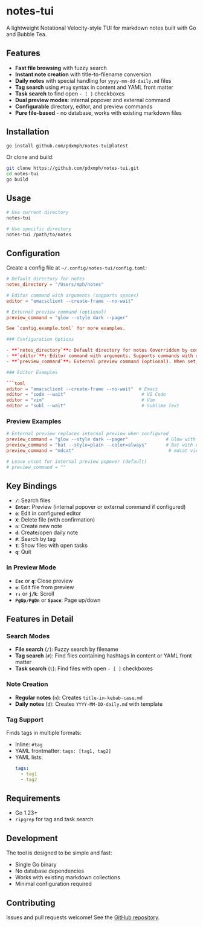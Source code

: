 # notes-tui

A lightweight Notational Velocity-style TUI for markdown notes built with Go and Bubble Tea.

## Features

- **Fast file browsing** with fuzzy search
- **Instant note creation** with title-to-filename conversion
- **Daily notes** with special handling for `yyyy-mm-dd-daily.md` files
- **Tag search** using `#tag` syntax in content and YAML front matter
- **Task search** to find open `- [ ]` checkboxes
- **Dual preview modes**: internal popover and external command
- **Configurable** directory, editor, and preview commands
- **Pure file-based** - no database, works with existing markdown files

## Installation

```bash
go install github.com/pdxmph/notes-tui@latest
```

Or clone and build:

```bash
git clone https://github.com/pdxmph/notes-tui.git
cd notes-tui
go build
```

## Usage

```bash
# Use current directory
notes-tui

# Use specific directory
notes-tui /path/to/notes
```

## Configuration

Create a config file at `~/.config/notes-tui/config.toml`:

````toml
# Default directory for notes
notes_directory = "/Users/mph/notes"

# Editor command with arguments (supports spaces)
editor = "emacsclient --create-frame --no-wait"

# External preview command (optional)
preview_command = "glow --style dark --pager"

See `config.example.toml` for more examples.

### Configuration Options

- **`notes_directory`**: Default directory for notes (overridden by command line argument)
- **`editor`**: Editor command with arguments. Supports commands with spaces. Falls back to `$EDITOR` if not set.
- **`preview_command`**: External preview command (optional). When set, `Enter` key uses external preview instead of internal popover.

### Editor Examples

```toml
editor = "emacsclient --create-frame --no-wait"  # Emacs
editor = "code --wait"                            # VS Code
editor = "vim"                                    # Vim
editor = "subl --wait"                            # Sublime Text
````

### Preview Examples

```toml
# External preview replaces internal preview when configured
preview_command = "glow --style dark --pager"              # Glow with pager
preview_command = "bat --style=plain --color=always"       # Bat with color
preview_command = "mdcat"                                   # mdcat viewer

# Leave unset for internal preview popover (default)
# preview_command = ""
```

## Key Bindings

- **`/`**: Search files
- **`Enter`**: Preview (internal popover or external command if configured)
- **`e`**: Edit in configured editor
- **`X`**: Delete file (with confirmation)
- **`n`**: Create new note
- **`d`**: Create/open daily note
- **`#`**: Search by tag
- **`t`**: Show files with open tasks
- **`q`**: Quit

### In Preview Mode

- **`Esc`** or **`q`**: Close preview
- **`e`**: Edit file from preview
- **`↑↓`** or **`j/k`**: Scroll
- **`PgUp/PgDn`** or **`Space`**: Page up/down

## Features in Detail

### Search Modes

- **File search** (`/`): Fuzzy search by filename
- **Tag search** (`#`): Find files containing hashtags in content or YAML front matter
- **Task search** (`t`): Find files with open `- [ ]` checkboxes

### Note Creation

- **Regular notes** (`n`): Creates `title-in-kebab-case.md`
- **Daily notes** (`d`): Creates `YYYY-MM-DD-daily.md` with template

### Tag Support

Finds tags in multiple formats:

- Inline: `#tag`
- YAML frontmatter: `tags: [tag1, tag2]`
- YAML lists:
  ```yaml
  tags:
    - tag1
    - tag2
  ```

## Requirements

- Go 1.23+
- `ripgrep` for tag and task search

## Development

The tool is designed to be simple and fast:

- Single Go binary
- No database dependencies
- Works with existing markdown collections
- Minimal configuration required

## Contributing

Issues and pull requests welcome! See the [GitHub repository](https://github.com/pdxmph/notes-tui).
